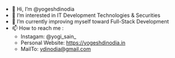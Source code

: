 - 👋 Hi, I’m @yogeshdinodia
- 👀 I’m interested in IT Development Technologies & Securities
- 🌱 I’m currently improving myself toward Full-Stack Development
- 📫 How to reach me :
  * Instagam: @yogi_sain_
  * Personal Website: https://yogeshdinodia.in
  * MailTo: ydinodia@gmail.com
